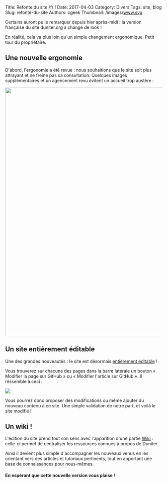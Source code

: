 Title: Refonte du site /fr !
Date: 2017-04-03
Category: Divers
Tags: site, blog
Slug: refonte-du-site
Authors: cgeek
Thumbnail: /images/www.svg

Certains auront pu le remarquer depuis hier après-midi : la version française du site duniter.org a changé de look !

En réalité, cela va plus loin qu'un simple changement ergonomique. Petit tour du propriétaire.

## Une nouvelle ergonomie

D'abord, l'ergonomie a été revue : nous souhaitions que le site soit plus attrayant et ne freine pas sa consultation. Quelques images supplémentaires et un agencement revu évitent un accueil trop austère :

<img class="dashed" width="800px" src="/images/refonte/changement.png"/>

## Un site entièrement éditable

Une des grandes nouveautés : le site est désormais [entièrement éditable](/wiki/ameliorer-le-site/) !

Vous trouverez sur chacune des pages dans la barre latérale un bouton « Modifier la page sur GitHub » ou « Modifier l'article sur GitHub ». Il ressemble à ceci :

![](/images/wiki/btn_modifier.png)

Vous pourrez donc proposer des modifications ou même ajouter du nouveau contenu à ce site. Une simple validation de notre part, et voilà le site modifié !

## Un wiki !

L'édition du site prend tout son sens avec l'apparition d'une partie [Wiki](/wiki) : celle-ci permet de centraliser les ressources connues à propos de Duniter.

Ainsi il devient plus simple d'accompagner les nouveaux venus en les orientant vers des articles et tutoriaux pertinents, tout en apportant une base de connaissances pour nous-mêmes.

#### En espérant que cette nouvelle version vous plaise !

